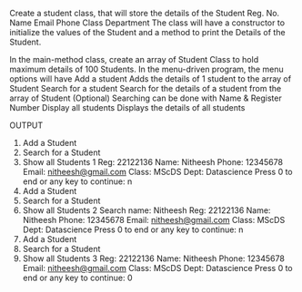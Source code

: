 Create a student class, that will store the details of the Student
Reg. No.
Name
Email
Phone
Class
Department
The class will have a constructor to initialize the values of the Student and a method to print the Details of the Student.

In the main-method class, create an array of Student Class to hold maximum details of 100 Students.
In the menu-driven program, the menu options will have
Add a student
Adds the details of 1 student to the array of Student
Search for a student
Search for the details of a student from the array of Student
(Optional) Searching can be done with Name & Register Number
Display all students
Displays the details of all students


OUTPUT
1. Add a Student
2. Search for a Student
3. Show all Students
1
Reg: 
22122136
Name: 
Nitheesh
Phone: 
12345678
Email: 
nitheesh@gmail.com
Class: 
MScDS
Dept: 
Datascience
Press 0 to end or any key to continue: n
1. Add a Student
2. Search for a Student
3. Show all Students
2
Search name: Nitheesh
Reg: 22122136
Name: Nitheesh
Phone: 12345678
Email: nitheesh@gmail.com
Class: MScDS
Dept: Datascience
Press 0 to end or any key to continue: n
1. Add a Student
2. Search for a Student
3. Show all Students
3
Reg: 22122136
Name: Nitheesh
Phone: 12345678
Email: nitheesh@gmail.com
Class: MScDS
Dept: Datascience
Press 0 to end or any key to continue: 0
